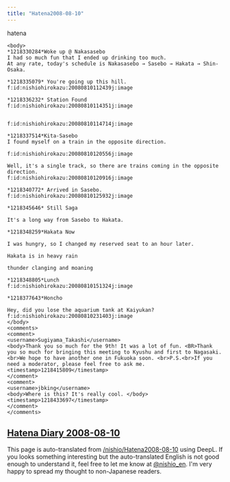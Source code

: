 ```yaml
---
title: "Hatena2008-08-10"
---
```


hatena

```
<body>
*1218330284*Woke up @ Nakasasebo
I had so much fun that I ended up drinking too much.
At any rate, today's schedule is Nakasasebo → Sasebo → Hakata → Shin-Osaka.

*1218335079* You're going up this hill.
f:id:nishiohirokazu:20080810112439j:image

*1218336232* Station Found
f:id:nishiohirokazu:20080810114351j:image


f:id:nishiohirokazu:20080810114714j:image

*1218337514*Kita-Sasebo
I found myself on a train in the opposite direction.

f:id:nishiohirokazu:20080810120556j:image

Well, it's a single track, so there are trains coming in the opposite direction.
f:id:nishiohirokazu:20080810120916j:image

*1218340772* Arrived in Sasebo.
f:id:nishiohirokazu:20080810125932j:image

*1218345646* Still Saga

It's a long way from Sasebo to Hakata.

*1218348259*Hakata Now

I was hungry, so I changed my reserved seat to an hour later.

Hakata is in heavy rain

thunder clanging and moaning

*1218348805*Lunch
f:id:nishiohirokazu:20080810151324j:image

*1218377643*Honcho

Hey, did you lose the aquarium tank at Kaiyukan?
f:id:nishiohirokazu:20080810231403j:image
</body>
<comments>
<comment>
<username>Sugiyama_Takashi</username>
<body>Thank you so much for the 9th! It was a lot of fun. <BR>Thank you so much for bringing this meeting to Kyushu and first to Nagasaki. <br>We hope to have another one in Fukuoka soon. <br>P.S.<br>If you need a moderator, please feel free to ask me.
<timestamp>1218415809</timestamp>
</comment>
<comment>
<username>jbking</username>
<body>Where is this? It's really cool. </body>
<timestamp>1218433697</timestamp>
</comment>
</comments>
```


[Hatena Diary 2008-08-10](https://nishiohirokazu.hatenadiary.org/archive/2008/08/10)
---
This page is auto-translated from [/nishio/Hatena2008-08-10](https://scrapbox.io/nishio/Hatena2008-08-10) using DeepL. If you looks something interesting but the auto-translated English is not good enough to understand it, feel free to let me know at [@nishio_en](https://twitter.com/nishio_en). I'm very happy to spread my thought to non-Japanese readers.